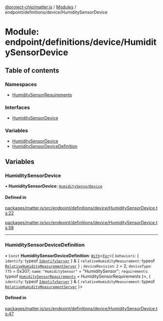 [@project-chip/matter.js](../README.md) / [Modules](../modules.md) / endpoint/definitions/device/HumiditySensorDevice

# Module: endpoint/definitions/device/HumiditySensorDevice

## Table of contents

### Namespaces

- [HumiditySensorRequirements](endpoint_definitions_device_HumiditySensorDevice.HumiditySensorRequirements.md)

### Interfaces

- [HumiditySensorDevice](../interfaces/endpoint_definitions_device_HumiditySensorDevice.HumiditySensorDevice.md)

### Variables

- [HumiditySensorDevice](endpoint_definitions_device_HumiditySensorDevice.md#humiditysensordevice)
- [HumiditySensorDeviceDefinition](endpoint_definitions_device_HumiditySensorDevice.md#humiditysensordevicedefinition)

## Variables

### HumiditySensorDevice

• **HumiditySensorDevice**: [`HumiditySensorDevice`](../interfaces/endpoint_definitions_device_HumiditySensorDevice.HumiditySensorDevice.md)

#### Defined in

[packages/matter.js/src/endpoint/definitions/device/HumiditySensorDevice.ts:22](https://github.com/project-chip/matter.js/blob/558e12c94a201592c28c7bc0743705360b3e5ca6/packages/matter.js/src/endpoint/definitions/device/HumiditySensorDevice.ts#L22)

[packages/matter.js/src/endpoint/definitions/device/HumiditySensorDevice.ts:58](https://github.com/project-chip/matter.js/blob/558e12c94a201592c28c7bc0743705360b3e5ca6/packages/matter.js/src/endpoint/definitions/device/HumiditySensorDevice.ts#L58)

___

### HumiditySensorDeviceDefinition

• `Const` **HumiditySensorDeviceDefinition**: [`With`](node_export._internal_.md#with)\<[`For`](behavior_cluster_export._internal_.EndpointType.md#for)\<\{ `behaviors`: \{ `identify`: typeof [`IdentifyServer`](behavior_definitions_identify_export.IdentifyServer.md)  } & \{ `relativeHumidityMeasurement`: typeof [`RelativeHumidityMeasurementServer`](../classes/behavior_definitions_relative_humidity_measurement_export.RelativeHumidityMeasurementServer.md)  } ; `deviceRevision`: ``2`` = 2; `deviceType`: ``775`` = 0x307; `name`: ``"HumiditySensor"`` = "HumiditySensor"; `requirements`: typeof [`HumiditySensorRequirements`](endpoint_definitions_device_HumiditySensorDevice.HumiditySensorRequirements.md) = HumiditySensorRequirements }\>, \{ `identify`: typeof [`IdentifyServer`](behavior_definitions_identify_export.IdentifyServer.md)  } & \{ `relativeHumidityMeasurement`: typeof [`RelativeHumidityMeasurementServer`](../classes/behavior_definitions_relative_humidity_measurement_export.RelativeHumidityMeasurementServer.md)  }\>

#### Defined in

[packages/matter.js/src/endpoint/definitions/device/HumiditySensorDevice.ts:47](https://github.com/project-chip/matter.js/blob/558e12c94a201592c28c7bc0743705360b3e5ca6/packages/matter.js/src/endpoint/definitions/device/HumiditySensorDevice.ts#L47)
